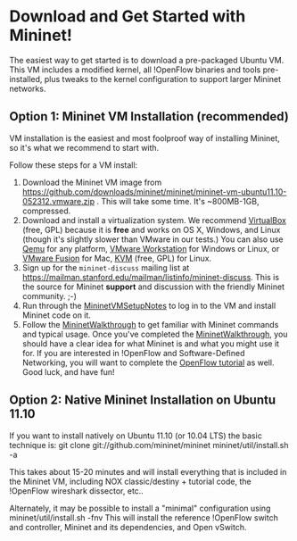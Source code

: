 <!-- %META:TOPICINFO{author="BobLantz" date="1340918872" format="1.1" reprev="1.22" version="1.22"}% -->
<!-- %META:TOPICPARENT{name="Mininet"}% -->
<!-- Use our custom page layout:
* Set VIEW_TEMPLATE = [MininetView](MininetView.html)
-->


Download and Get Started with Mininet!
=======================================

The easiest way to get started is to download a pre-packaged Ubuntu VM. This VM includes a modified kernel, all !OpenFlow binaries and tools pre-installed, plus tweaks to the kernel configuration to support larger Mininet networks.


Option 1: Mininet VM Installation (recommended)
------------------------------------------------
VM installation is the easiest and most foolproof way of installing Mininet, so it's what we recommend to start with.

Follow these steps for a VM install:
1. Download the Mininet VM image from https://github.com/downloads/mininet/mininet/mininet-vm-ubuntu11.10-052312.vmware.zip . This will take some time. It's ~800MB-1GB, compressed.
1. Download and install a virtualization system. We recommend [VirtualBox](http://www.virtualbox.org/wiki/Downloads) (free, GPL) because it is **free** and works on OS X, Windows, and Linux (though it's slightly slower than VMware in our tests.) You can also use [Qemu](http://qemu.org) for any platform, [VMware Workstation](http://www.vmware.com/products/workstation/) for Windows or Linux, or [VMware Fusion](http://www.vmware.com/products/fusion) for Mac, [KVM](http://www.linux-kvm.org) (free, GPL) for Linux.
1. Sign up for the <code>mininet-discuss</code> mailing list at https://mailman.stanford.edu/mailman/listinfo/mininet-discuss. This is the source for Mininet **support** and discussion with the friendly Mininet community. ;-)
1. Run through the [MininetVMSetupNotes](MininetVMSetupNotes.html) to log in to the VM and install Mininet code on it.
1. Follow the [MininetWalkthrough](MininetWalkthrough.html) to get familiar with Mininet commands and typical usage.
Once you've completed the [MininetWalkthrough](MininetWalkthrough.html), you should have a clear idea for what Mininet is and what you might use it for. If you are interested in !OpenFlow and Software-Defined Networking, you will want to complete the [OpenFlow tutorial](http://www.openflow.org/wk/index.php/OpenFlow_Tutorial) as well. Good luck, and have fun!


Option 2: Native Mininet Installation on Ubuntu 11.10
------------------------------------------------------

If you want to install natively on Ubuntu 11.10 (or 10.04 LTS) the basic technique is:
<verbatim>
git clone git://github.com/mininet/mininet
mininet/util/install.sh -a</verbatim>

This takes about 15-20 minutes and will install everything that is included in the Mininet VM, including NOX classic/destiny + tutorial code, the !OpenFlow wireshark dissector, etc..

Alternately, it may be possible to install a "minimal" configuration using
<verbatim>
mininet/util/install.sh -fnv</verbatim> This will install the reference !OpenFlow switch and controller, Mininet and its dependencies, and Open vSwitch.

